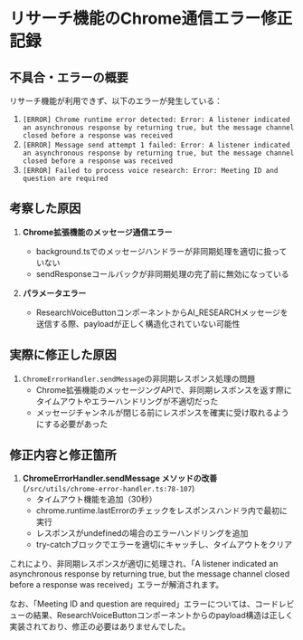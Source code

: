 # リサーチ機能のChrome通信エラー修正記録

## 不具合・エラーの概要
リサーチ機能が利用できず、以下のエラーが発生している：
1. `[ERROR] Chrome runtime error detected: Error: A listener indicated an asynchronous response by returning true, but the message channel closed before a response was received`
2. `[ERROR] Message send attempt 1 failed: Error: A listener indicated an asynchronous response by returning true, but the message channel closed before a response was received`
3. `[ERROR] Failed to process voice research: Error: Meeting ID and question are required`

## 考察した原因
1. **Chrome拡張機能のメッセージ通信エラー**
   - background.tsでのメッセージハンドラーが非同期処理を適切に扱っていない
   - sendResponseコールバックが非同期処理の完了前に無効になっている
   
2. **パラメータエラー**
   - ResearchVoiceButtonコンポーネントからAI_RESEARCHメッセージを送信する際、payloadが正しく構造化されていない可能性

## 実際に修正した原因
1. `ChromeErrorHandler.sendMessage`の非同期レスポンス処理の問題
   - Chrome拡張機能のメッセージングAPIで、非同期レスポンスを返す際にタイムアウトやエラーハンドリングが不適切だった
   - メッセージチャンネルが閉じる前にレスポンスを確実に受け取れるようにする必要があった

## 修正内容と修正箇所
1. **ChromeErrorHandler.sendMessage メソッドの改善** (`/src/utils/chrome-error-handler.ts:78-107`)
   - タイムアウト機能を追加（30秒）
   - chrome.runtime.lastErrorのチェックをレスポンスハンドラ内で最初に実行
   - レスポンスがundefinedの場合のエラーハンドリングを追加
   - try-catchブロックでエラーを適切にキャッチし、タイムアウトをクリア

これにより、非同期レスポンスが適切に処理され、「A listener indicated an asynchronous response by returning true, but the message channel closed before a response was received」エラーが解消されます。

なお、「Meeting ID and question are required」エラーについては、コードレビューの結果、ResearchVoiceButtonコンポーネントからのpayload構造は正しく実装されており、修正の必要はありませんでした。